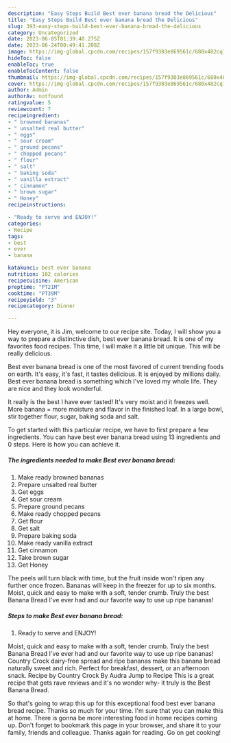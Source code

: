 ```yaml
---
description: "Easy Steps Build Best ever banana bread the Delicious"
title: "Easy Steps Build Best ever banana bread the Delicious"
slug: 393-easy-steps-build-best-ever-banana-bread-the-delicious
category: Uncategorized
date: 2023-06-05T01:39:48.275Z
date: 2023-06-24T00:49:41.208Z
image: https://img-global.cpcdn.com/recipes/157f9303e869561c/680x482cq70/best-ever-banana-bread-recipe-main-photo.jpg
hideToc: false
enableToc: true
enableTocContent: false
thumbnail: https://img-global.cpcdn.com/recipes/157f9303e869561c/680x482cq70/best-ever-banana-bread-recipe-main-photo.jpg
cover: https://img-global.cpcdn.com/recipes/157f9303e869561c/680x482cq70/best-ever-banana-bread-recipe-main-photo.jpg
author: Admin
authorAv: notfound
ratingvalue: 5
reviewcount: 7
recipeingredient:
- " browned bananas"
- " unsalted real butter"
- " eggs"
- " sour cream"
- " ground pecans"
- " chopped pecans"
- " flour"
- " salt"
- " baking soda"
- " vanilla extract"
- " cinnamon"
- " brown sugar"
- " Honey"
recipeinstructions:

- "Ready to serve and ENJOY!"
categories:
- Recipe
tags:
- best
- ever
- banana

katakunci: best ever banana 
nutrition: 102 calories
recipecuisine: American
preptime: "PT21M"
cooktime: "PT39M"
recipeyield: "3"
recipecategory: Dinner

---
```



Hey everyone, it is Jim, welcome to our recipe site. Today, I will show you a way to prepare a distinctive dish, best ever banana bread. It is one of my favorites food recipes. This time, I will make it a little bit unique. This will be really delicious.

Best ever banana bread is one of the most favored of current trending foods on earth. It's easy, it's fast, it tastes delicious. It is enjoyed by millions daily. Best ever banana bread is something which I've loved my whole life. They are nice and they look wonderful.

It really is the best I have ever tasted! It&#39;s very moist and it freezes well. More banana = more moisture and flavor in the finished loaf. In a large bowl, stir together flour, sugar, baking soda and salt.


To get started with this particular recipe, we have to first prepare a few ingredients. You can have best ever banana bread using 13 ingredients and 0 steps. Here is how you can achieve it.

<!--inarticleads1-->

##### The ingredients needed to make Best ever banana bread:

1. Make ready  browned bananas
1. Prepare  unsalted real butter
1. Get  eggs
1. Get  sour cream
1. Prepare  ground pecans
1. Make ready  chopped pecans
1. Get  flour
1. Get  salt
1. Prepare  baking soda
1. Make ready  vanilla extract
1. Get  cinnamon
1. Take  brown sugar
1. Get  Honey


The peels will turn black with time, but the fruit inside won&#39;t ripen any further once frozen. Bananas will keep in the freezer for up to six months. Moist, quick and easy to make with a soft, tender crumb. Truly the best Banana Bread I&#39;ve ever had and our favorite way to use up ripe bananas! 

<!--inarticleads2-->

##### Steps to make Best ever banana bread:


1. Ready to serve and ENJOY!

Moist, quick and easy to make with a soft, tender crumb. Truly the best Banana Bread I&#39;ve ever had and our favorite way to use up ripe bananas! Country Crock dairy-free spread and ripe bananas make this banana bread naturally sweet and rich. Perfect for breakfast, dessert, or an afternoon snack. Recipe by Country Crock By Audra Jump to Recipe This is a great recipe that gets rave reviews and it&#39;s no wonder why- it truly is the Best Banana Bread. 

So that's going to wrap this up for this exceptional food best ever banana bread recipe. Thanks so much for your time. I'm sure that you can make this at home. There is gonna be more interesting food in home recipes coming up. Don't forget to bookmark this page in your browser, and share it to your family, friends and colleague. Thanks again for reading. Go on get cooking!
